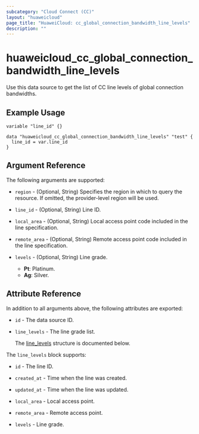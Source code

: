 ```yaml
---
subcategory: "Cloud Connect (CC)"
layout: "huaweicloud"
page_title: "HuaweiCloud: cc_global_connection_bandwidth_line_levels"
description: ""
---
```


# huaweicloud_cc_global_connection_bandwidth_line_levels

Use this data source to get the list of CC line levels of global connection bandwidths.

## Example Usage

```hcl
variable "line_id" {}

data "huaweicloud_cc_global_connection_bandwidth_line_levels" "test" {
  line_id = var.line_id
}
```

## Argument Reference

The following arguments are supported:

* `region` - (Optional, String) Specifies the region in which to query the resource.
  If omitted, the provider-level region will be used.

* `line_id` - (Optional, String) Line ID.

* `local_area` - (Optional, String) Local access point code included in the line specification.

* `remote_area` - (Optional, String) Remote access point code included in the line specification.

* `levels` - (Optional, String) Line grade.
  + **Pt**: Platinum.
  + **Ag**: Silver.

## Attribute Reference

In addition to all arguments above, the following attributes are exported:

* `id` - The data source ID.

* `line_levels` - The line grade list.

  The [line_levels](#line_levels_struct) structure is documented below.

<a name="line_levels_struct"></a>
The `line_levels` block supports:

* `id` - The line ID.

* `created_at` - Time when the line was created.

* `updated_at` - Time when the line was updated.

* `local_area` - Local access point.

* `remote_area` - Remote access point.

* `levels` - Line grade.
